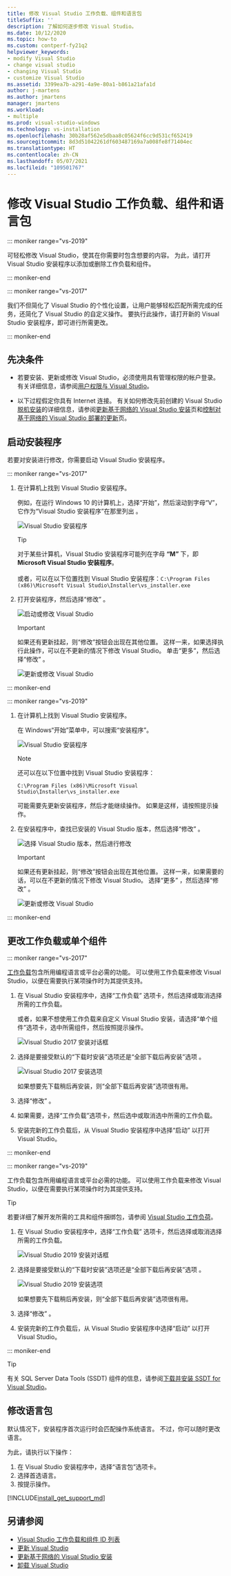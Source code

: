 ```yaml
---
title: 修改 Visual Studio 工作负载、组件和语言包
titleSuffix: ''
description: 了解如何逐步修改 Visual Studio。
ms.date: 10/12/2020
ms.topic: how-to
ms.custom: contperf-fy21q2
helpviewer_keywords:
- modify Visual Studio
- change visual studio
- changing Visual Studio
- customize Visual Studio
ms.assetid: 3399ea7b-a291-4a9e-80a1-b861a21afa1d
author: j-martens
ms.author: jmartens
manager: jmartens
ms.workload:
- multiple
ms.prod: visual-studio-windows
ms.technology: vs-installation
ms.openlocfilehash: 30b28af562e5dbaa8c05624f6cc9d531cf652419
ms.sourcegitcommit: 8d3d51042261df603487169a7a008fe8f71404ec
ms.translationtype: HT
ms.contentlocale: zh-CN
ms.lasthandoff: 05/07/2021
ms.locfileid: "109501767"
---
```

# <a name="modify-visual-studio-workloads-components-and-language-packs"></a>修改 Visual Studio 工作负载、组件和语言包

::: moniker range="vs-2019"

可轻松修改 Visual Studio，使其在你需要时包含想要的内容。 为此，请打开 Visual Studio 安装程序以添加或删除工作负载和组件。

::: moniker-end

::: moniker range="vs-2017"

我们不但简化了 Visual Studio 的个性化设置，让用户能够轻松匹配所需完成的任务，还简化了 Visual Studio 的自定义操作。 要执行此操作，请打开新的 Visual Studio 安装程序，即可进行所需更改。

::: moniker-end

## <a name="prerequisites"></a>先决条件

+ 若要安装、更新或修改 Visual Studio，必须使用具有管理权限的帐户登录。 有关详细信息，请参阅[用户权限与 Visual Studio](../ide/user-permissions-and-visual-studio.md)。

+ 以下过程假定你具有 Internet 连接。 有关如何修改先前创建的 Visual Studio [脱机安装](create-an-offline-installation-of-visual-studio.md)的详细信息，请参阅[更新基于网络的 Visual Studio 安装](update-a-network-installation-of-visual-studio.md)页和[控制对基于网络的 Visual Studio 部署的更新](controlling-updates-to-visual-studio-deployments.md)页。

## <a name="launch-the-installer"></a>启动安装程序

若要对安装进行修改，你需要启动 Visual Studio 安装程序。

::: moniker range="vs-2017"

1. 在计算机上找到 Visual Studio 安装程序。

     例如，在运行 Windows 10 的计算机上，选择“开始”，然后滚动到字母“V”，它作为“Visual Studio 安装程序”在那里列出    。

     ![Visual Studio 安装程序](media/locate-the-visual-studio-installer.png "找到 Microsoft Visual Studio 安装程序")

     >[!TIP]
     >对于某些计算机，Visual Studio 安装程序可能列在字母 **“M”** 下，即 **Microsoft Visual Studio 安装程序**。<br/><br/> 或者，可以在以下位置找到 Visual Studio 安装程序：`C:\Program Files (x86)\Microsoft Visual Studio\Installer\vs_installer.exe`

1. 打开安装程序，然后选择“修改”  。

     ![启动或修改 Visual Studio](media/modify-visual-studio.png "修改 Visual Studio 2017")

     > [!IMPORTANT]
     > 如果还有更新挂起，则“修改”按钮会出现在其他位置。 这样一来，如果选择执行此操作，可以在不更新的情况下修改 Visual Studio。 单击“更多”，然后选择“修改”   。
     >
     > ![更新或修改 Visual Studio](media/modify-or-update-visual-studio.png "更新或修改 Visual Studio 2017")

::: moniker-end

::: moniker range="vs-2019"

1. 在计算机上找到 Visual Studio 安装程序。

     在 Windows“开始”菜单中，可以搜索“安装程序”。

     ![Visual Studio 安装程序](media/vs-2019/visual-studio-installer.png "搜索 Visual Studio 安装程序")

     > [!NOTE]
     > 还可以在以下位置中找到 Visual Studio 安装程序：
     >
     > `C:\Program Files (x86)\Microsoft Visual Studio\Installer\vs_installer.exe`

    可能需要先更新安装程序，然后才能继续操作。 如果是这样，请按照提示操作。

1. 在安装程序中，查找已安装的 Visual Studio 版本，然后选择“修改”  。

     ![选择 Visual Studio 版本，然后进行修改](media/vs-2019/vs-installer-modify.png "选择 Visual Studio 2019 版本，然后进行修改")

     > [!IMPORTANT]
     > 如果还有更新挂起，则“修改”按钮会出现在其他位置。 这样一来，如果需要的话，可以在不更新的情况下修改 Visual Studio。 选择“更多”  ，然后选择“修改”  。
     >
     > ![更新或修改 Visual Studio](media/vs-2019/modify-update-visual-studio.png "更新或修改 Visual Studio 2019")

::: moniker-end

## <a name="change-workloads-or-individual-components"></a>更改工作负载或单个组件

::: moniker range="vs-2017"

 [工作负载](https://visualstudio.microsoft.com/vs/support/selecting-workloads-visual-studio-2017/)包含所用编程语言或平台必需的功能。 可以使用工作负载来修改 Visual Studio，以便在需要执行某项操作时为其提供支持。

1. 在 Visual Studio 安装程序中，选择“工作负载”  选项卡，然后选择或取消选择所需的工作负载。

   或者，如果不想使用工作负载来自定义 Visual Studio 安装，请选择“单个组件”选项卡，选中所需组件，然后按照提示操作。

    ![Visual Studio 2017 安装对话框](media/modify-workloads.png "在 Visual Studio 2019 中选择工作负载")

1. 选择是要接受默认的“下载时安装”选项还是“全部下载后再安装”选项   。

    ![Visual Studio 2017 安装选项](media/vs-2019/vs-installer-choose-install-or-download.png "选择下载时安装，或者先下载然后再安装")

    如果想要先下载稍后再安装，则“全部下载后再安装”选项很有用。

1. 选择“修改”  。

1. 如果需要，选择“工作负载”选项卡，然后选中或取消选中所需的工作负载。


1. 安装完新的工作负载后，从 Visual Studio 安装程序中选择“启动”  以打开 Visual Studio。

::: moniker-end

::: moniker range="vs-2019"

 工作负载包含所用编程语言或平台必需的功能。 可以使用工作负载来修改 Visual Studio，以便在需要执行某项操作时为其提供支持。

 > [!TIP]
>若要详细了解开发所需的工具和组件捆绑包，请参阅 [Visual Studio 工作负荷](https://visualstudio.microsoft.com/vs/#workloads)。

1. 在 Visual Studio 安装程序中，选择“工作负载”  选项卡，然后选择或取消选择所需的工作负载。

    ![Visual Studio 2019 安装对话框](media/vs-2019/vs-installer-modify-workloads.png "在 Visual Studio 2019 中选择工作负载")

1. 选择是要接受默认的“下载时安装”选项还是“全部下载后再安装”选项   。

    ![Visual Studio 2019 安装选项](media/vs-2019/vs-installer-choose-install-or-download.png "选择下载时安装，或者先下载然后再安装")

    如果想要先下载稍后再安装，则“全部下载后再安装”选项很有用。

1. 选择“修改”  。

1. 安装完新的工作负载后，从 Visual Studio 安装程序中选择“启动”  以打开 Visual Studio。

::: moniker-end


>[!TIP]
> 有关 SQL Server Data Tools (SSDT) 组件的信息，请参阅[下载并安装 SSDT for Visual Studio](/sql/ssdt/download-sql-server-data-tools-ssdt?view=sql-server-ver15&preserve-view=true)。

## <a name="modify-language-packs"></a>修改语言包

默认情况下，安装程序首次运行时会匹配操作系统语言。 不过，你可以随时更改语言。 

为此，请执行以下操作：
1. 在 Visual Studio 安装程序中，选择“语言包”选项卡。
2. 选择首选语言。
3. 按提示操作。

[!INCLUDE[install_get_support_md](includes/install_get_support_md.md)]

## <a name="see-also"></a>另请参阅

* [Visual Studio 工作负载和组件 ID 列表](workload-and-component-ids.md)
* [更新 Visual Studio](update-visual-studio.md)
* [更新基于网络的 Visual Studio 安装](update-a-network-installation-of-visual-studio.md)
* [卸载 Visual Studio](uninstall-visual-studio.md)
